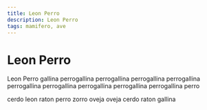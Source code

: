 ```yaml
---
title: Leon Perro
description: Leon Perro
tags: mamifero, ave
---
```


# Leon Perro

Leon Perro gallina perrogallina perrogallina perrogallina perrogallina perrogallina perrogallina perrogallina perrogallina perrogallina perro

cerdo leon raton perro zorro oveja oveja cerdo raton gallina
